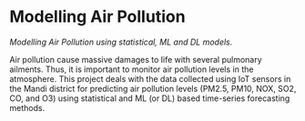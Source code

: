 # Modelling Air Pollution
_Modelling Air Pollution using statistical, ML and DL models._

Air pollution cause massive damages to life with several pulmonary ailments. 
Thus, it is important to monitor air pollution levels in the atmosphere.
This project deals with the data collected using IoT sensors in the Mandi district for predicting air pollution levels (PM2.5, PM10, NOX, SO2, CO, and O3) using statistical and ML (or DL) based time-series forecasting methods.
